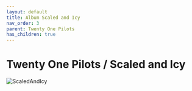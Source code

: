 ```yaml
---
layout: default
title: Album Scaled and Icy  
nav_order: 3   
parent: Twenty One Pilots  
has_children: true 
---  
```


Twenty One Pilots / Scaled and Icy
==========================


<img alt="ScaledAndIcy" src="https://github.com/januarythirtyfirst/TranslateSongs/blob/BOrekhova-patch-1/img/coverScaledAndIcy.jpg?raw=true"> 

